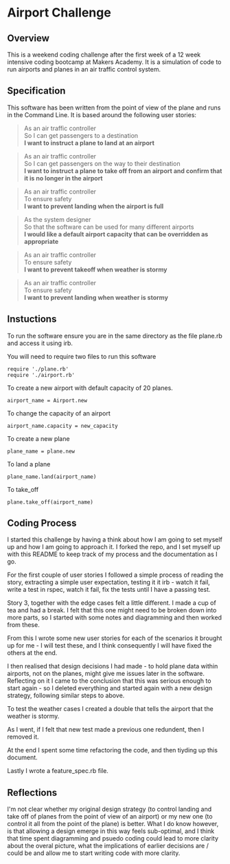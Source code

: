 Airport Challenge
=================

Overview
-------

This is a weekend coding challenge after the first week of a 12 week intensive coding bootcamp at Makers Academy. It is a simulation of code to run airports and planes in an air traffic control system. 

Specification
---------
This software has been written from the point of view of the plane and runs in the Command Line. It is based around the following user stories:

> As an air traffic controller <br>
> So I can get passengers to a destination <br>
> **I want to instruct a plane to land at an airport**

> As an air traffic controller <br>
> So I can get passengers on the way to their destination <br>
**I want to instruct a plane to take off from an airport and confirm that it is no longer in the airport**

>As an air traffic controller <br>
To ensure safety <br>
**I want to prevent landing when the airport is full**

>As the system designer<br>
So that the software can be used for many different airports<br>
**I would like a default airport capacity that can be overridden as appropriate**

>As an air traffic controller <br>
To ensure safety <br>
**I want to prevent takeoff when weather is stormy**

>As an air traffic controller <br>
To ensure safety <br>
**I want to prevent landing when weather is stormy**

Instuctions
----
To run the software ensure you are in the same directory as the file plane.rb and access it using irb. 

You will need to require two files to run this software

```
require './plane.rb'
require './airport.rb'
```

To create a new airport with default capacity of 20 planes.
```
airport_name = Airport.new
```
To change the capacity of an airport
```
airport_name.capacity = new_capacity
```
To create a new plane
```
plane_name = plane.new
```
To land a plane
```
plane_name.land(airport_name)
```
To take_off
```
plane.take_off(airport_name)
```

Coding Process
-------

I started this challenge by having a think about how I am going to set myself up and how I am going to approach it. I forked the repo, and I set myself up with this README to keep track of my process and the documentation as I go. 

For the first couple of user stories I followed a simple process of reading the story, extracting a simple user expectation, testing it it irb - watch it fail, write a test in rspec, watch it fail, fix the tests until I have a passing test. 

Story 3, together with the edge cases felt a little different. I made a cup of tea and had a break. I felt that this one might need to be broken down into more parts, so I started with some notes and diagramming and then worked from these. 

From this I wrote some new user stories for each of the scenarios it brought up for me - I will test these, and I think consequently I will have fixed the others at the end.

I then realised that design decisions I had made - to hold plane data within airports, not on the planes, might give me issues later in the software. Reflecting on it I came to the conclusion that this was serious enough to start again - so I deleted everything and started again with a new design strategy, following similar steps to above. 

To test the weather cases I created a double that tells the airport that the weather is stormy. 

As I went, if I felt that new test made a previous one redundent, then I removed it. 

At the end I spent some time refactoring the code, and then tiyding up this document. 

Lastly I wrote a feature_spec.rb file. 

Reflections
----
I'm not clear whether my original design strategy (to control landing and take off of planes from the point of view of an airport) or my new one (to control it all from the point of the plane) is better. What I do know however, is that allowing a design emerge in this way feels sub-optimal, and I think that time spent diagramming and psuedo coding could lead to more clarity about the overal picture, what the implications of earlier decisions are / could be and allow me to start writing code with more clarity. 